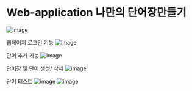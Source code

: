 # Web-application 나만의 단어장만들기
![image](https://user-images.githubusercontent.com/114633462/225414632-c0bc6fd2-8f06-4a95-a849-c05f0c26df21.png)

웹페이지 로그인 기능
![image](https://user-images.githubusercontent.com/114633462/225413120-6289abd9-79a4-4484-94f5-ecfe1da0ecb4.png)

단어 추가 기능
![image](https://user-images.githubusercontent.com/114633462/225413196-0bd6a1d7-419d-4c50-b9ff-653221230261.png)

단어장 및 단어 생성/ 삭제
![image](https://user-images.githubusercontent.com/114633462/225413262-d5703006-9cd9-427b-8bb4-fd5946cdf82e.png)

단어 테스트
![image](https://user-images.githubusercontent.com/114633462/225413363-44852a3b-2b23-4097-a34f-e1b746d4b610.png)
![image](https://user-images.githubusercontent.com/114633462/225413386-9af4a23d-2053-4c6c-b864-e430601fa6a9.png)
